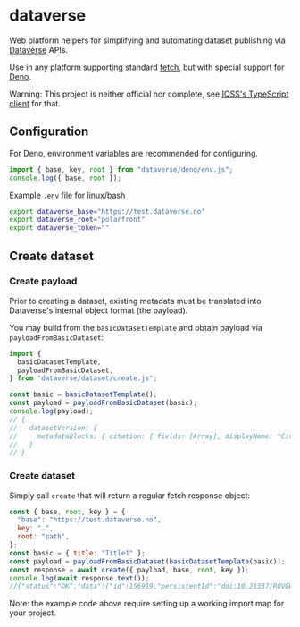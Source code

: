 # dataverse

Web platform helpers for simplifying and automating dataset publishing via
[Dataverse](https://dataverse.org/) APIs.

Use in any platform supporting standard
[fetch](https://developer.mozilla.org/en-US/docs/Web/API/Fetch_API), but with
special support for [Deno](https://deno.land).

Warning: This project is neither official nor complete, see
[IQSS's TypeScript client](https://github.com/IQSS/dataverse-client-javascript)
for that.

## Configuration

For Deno, environment variables are recommended for configuring.

```js
import { base, key, root } from "dataverse/deno/env.js";
console.log({ base, root });
```

Example `.env` file for linux/bash

```bash
export dataverse_base="https://test.dataverse.no"
export dataverse_root="polarfront"
export dataverse_token=""
```

## Create dataset

### Create payload

Prior to creating a dataset, existing metadata must be translated into
Dataverse's internal object format (the payload).

You may build from the `basicDatasetTemplate` and obtain payload via
`payloadFromBasicDataset`:

```js
import {
  basicDatasetTemplate,
  payloadFromBasicDataset,
} from "dataverse/dataset/create.js";

const basic = basicDatasetTemplate();
const payload = payloadFromBasicDataset(basic);
console.log(payload);
// {
//   datasetVersion: {
//     metadataBlocks: { citation: { fields: [Array], displayName: "Citation Metadata" } }
//   }
// }
```

### Create dataset

Simply call `create` that will return a regular fetch response object:

```js
const { base, root, key } = {
  "base": "https://test.dataverse.no",
  key: "…",
  root: "path",
};
const basic = { title: "Title1" };
const payload = payloadFromBasicDataset(basicDatasetTemplate(basic));
const response = await create({ payload, base, root, key });
console.log(await response.text());
//{"status":"OK","data":{"id":156919,"persistentId":"doi:10.21337/RQVGWV"}}
```

Note: the example code above require setting up a working import map for your
project.

